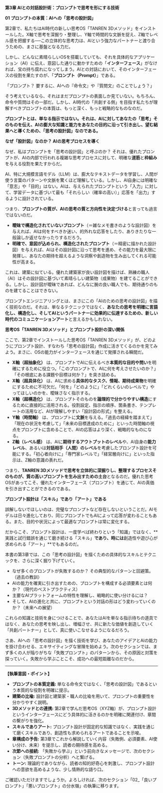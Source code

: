 **第3章 AIとの対話設計術：プロンプトで思考を形にする技術**

**01 プロンプトの本質：AIへの「思考の設計図」**

第2章で、私たちはAI時代の新しい思考OS「TANREN 3Dメソッド」をインストールした。X軸で思考を深掘り・整理し、Y軸で時間的な文脈を捉え、Z軸でレベル感を把握する──この立体的な思考力は、AIという強力なパートナーと渡り合うための、まさに基盤となる力だ。

しかし、どんなに素晴らしいOSを搭載していても、それを具体的なアプリケーション（AI）に伝え、意図した通りに動かすための「**インターフェース**」がなければ、宝の持ち腐れになってしまう。AIとの対話において、そのインターフェースの役割を果たすのが、「**プロンプト（Prompt）**」である。

「プロンプト？ 要するに、AIへの『命令文』や『質問文』のことでしょう？」

そう考えているなら、それはまだプロンプトの表面しか見ていない。もちろん、命令や質問はその一部だ。しかし、AI時代の「共創する側」を目指す私たちが理解すべきプロンプトの本質は、もっと深く、もっと戦略的なものなのだ。

**プロンプトとは、単なる指示ではない。それは、AIに対してあなたの「思考」そのものを伝え、AIの膨大な知識と能力をあなたの目的に沿って引き出し、望む結果へと導くための、「思考の設計図」なのである。**

**なぜ「設計図」なのか？ AIの思考プロセスを導く**

なぜ、私はプロンプトを「思考の設計図」と呼ぶのか？ それは、優れたプロンプトが、AIの内部で行われる複雑な思考プロセスに対して、明確な**道筋**と**枠組み**を与える役割を果たすからだ。

AI、特に大規模言語モデル（LLM）は、膨大なテキストデータを学習し、人間が使う言葉のパターンや文脈を驚くほど理解している。しかし、AI自身には明確な「意志」や「目的」はない。AIは、与えられたプロンプトという「入力」に対して、学習データに基づいて最も「それらしい（確率の高い）」応答を「出力」するように設計されている。

つまり、**プロンプトの質が、AIの思考の質と方向性を決定づける**と言っても過言ではないのだ。

*   **曖昧で構造化されていないプロンプト**（＝雑なメモ書きのような設計図）を与えれば、AIは何をすべきか迷い、的外れな応答をしたり、ありきたりな一般論しか返せなかったりするだろう。
*   **明確で、意図が込められ、構造化されたプロンプト**（＝精密に描かれた設計図）を与えれば、AIはその設計図に沿って思考を進め、その能力を最大限に発揮し、あなたの期待を超えるような洞察や創造物を生み出してくれる可能性が高まる。

これは、建築に似ている。優れた建築家が良い設計図を描けば、熟練の職人（AI）はその設計図に基づいて素晴らしい建築物（成果物）を建てることができる。しかし、設計図が曖昧であれば、どんなに腕の良い職人でも、期待通りのものを建てることはできない。

プロンプトエンジニアリングとは、まさにこの「AIのための思考の設計図」を描く技術なのだ。それは、単なるテクニックではなく、**あなたの思考を明確に言語化し、構造化し、そしてAIというパートナーに効果的に伝達するための、新しい時代のコミュニケーションアート**と言えるかもしれない。

**思考OS「TANREN 3Dメソッド」とプロンプト設計の深い関係**

ここで、第2章でインストールした思考OS「TANREN 3Dメソッド」が、どのようにプロンプト設計、すなわち「思考の設計図」作成に活きてくるのかを見てみよう。まさに、OSの能力がインターフェースを通じて発揮される瞬間だ。

*   **X軸（超抽象化）** は、プロンプトでAIに伝えるべき**本質的な目的や問い**を明確にするために役立つ。「このプロンプトで、AIに何を考えさせたいのか？」「その根底にある課題や目標は何か？」を突き詰める。
*   **X軸（超具体化）** は、AIに求める**具体的なタスク、情報、期待成果物**を明確にするために不可欠だ。「何を」「どのように」「どれくらいのレベルで」やってほしいのかを、曖昧さなく指示する。
*   **X軸（超構造化）** は、プロンプトそのものを**論理的で分かりやすい構造**にするために直接的に活用される。役割設定、指示の順序、箇条書き、テンプレートの活用など、AIが理解しやすい「設計図の形式」を整える。
*   **Y軸（時間軸）** は、プロンプトに**文脈**を与える。「過去の経緯を踏まえて」「現在の状況を考慮して」「未来の目標達成のために」といった時間軸の視点をプロンプトに含めることで、AIの応答はより深く、戦略的なものになる。
*   **Z軸（レベル感）** は、AIに**期待するアウトプットのレベル**や、AI自身の**能力レベル**、あるいは**対話相手（人間）のレベル**を考慮したプロンプト設計を可能にする。「初心者向けに」「専門家レベルで」「経営層向けに」といった指示は、Z軸の意識の表れだ。

つまり、**TANREN 3Dメソッドで思考を立体的に深掘りし、整理するプロセスそのものが、質の高いプロンプトを生み出すための土台**となるのだ。優れた思考OSがあってこそ、優れたインターフェース（プロンプト）を通じて、AIの真価を引き出すことができるのである。

**プロンプト設計は「スキル」であり「アート」である**

誤解しないでほしいのは、完璧なプロンプトなど存在しないということだ。AIモデルは日々進化しており、同じプロンプトでもAIによって応答が変わることもある。また、目的や状況によって最適なプロンプトは常に変化する。

だからこそ、プロンプト設計は、一度学べば終わりという「知識」ではなく、**実践と試行錯誤を通じて磨き続ける「スキル」**であり、時には**創造性や遊び心が求められる「アート」**でもあるのだ。

本書の第3章では、この「思考の設計図」を描くための具体的なスキルとテクニックを、さらに深く掘り下げていく。

*   なぜ多くのプロンプトが失敗するのか？ その典型的なパターンと回避策。（過去の教訓）
*   AIの能力を確実に引き出すための、プロンプトを構成する必須要素とは何か？（現代のベストプラクティス）
*   主要なAIプラットフォームの特性を理解し、戦略的に使い分けるには？
*   そして、AIの進化と共に、プロンプトという対話の形はどう変わっていくのか？（未来への展望）

これらの知識と技術を身につけることで、あなたはAIを単なる指示待ちの道具ではなく、あなたの思考を映し出し、増幅させ、共に新たな価値を創造していく「共創パートナー」として、真に使いこなせるようになるだろう。

さあ、AIへの「思考の設計図」を描く技術を学び、あなたのアイデアとAIの能力を掛け合わせる、エキサイティングな冒険を始めよう。次のセクションでは、まず多くの人が陥りがちな「失敗プロンプト」のパターンから、その原因と対策を探っていく。失敗から学ぶことこそ、成功への最短距離なのだから。

---

**【執筆意図・ポイント】**

*   **プロンプトの本質定義:** 単なる命令文ではなく、「思考の設計図」であるという本質的な役割を明確に提示。
*   **建築の比喩:** 設計図と建築家・職人の比喩を用いて、プロンプトの重要性を分かりやすく説明。
*   **3Dメソッドとの連携:** 第2章で学んだ思考OS（XYZ軸）が、プロンプト設計というインターフェースにどう具体的に活きるのかを明確に関連付け、章間の繋がりを強化。
*   **スキルでありアート:** プロンプト設計が固定的な知識ではなく、実践を通じて磨くスキルであり、創造性も求められるアートであることを示唆。
*   **章構成の予告:** 第3章でこれから解説していく内容（失敗例、必須要素、AI使い分け、未来）を提示し、読者の期待感を高める。
*   **次節への接続:** 「失敗から学ぶ」という前向きなメッセージで、次のセクション（失敗プロンプトの分析）へと繋げる。
*   **トーン:** 理論的でありながら、読者の知的好奇心を刺激し、プロンプト設計への意欲を高めるような、少し情熱的な語り口。

ご確認いただけますでしょうか。よろしければ、次のセクション「02_「良いプロンプト」「悪いプロンプト」の分水嶺」の執筆に移ります。